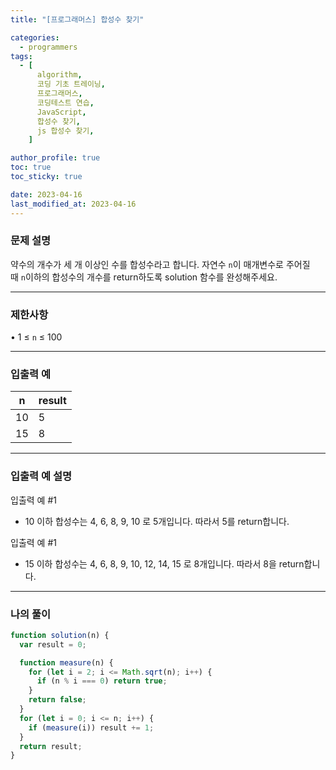 ```yaml
---
title: "[프로그래머스] 합성수 찾기"

categories:
  - programmers
tags:
  - [
      algorithm,
      코딩 기초 트레이닝,
      프로그래머스,
      코딩테스트 연습,
      JavaScript,
      합성수 찾기,
      js 합성수 찾기,
    ]

author_profile: true
toc: true
toc_sticky: true

date: 2023-04-16
last_modified_at: 2023-04-16
---
```


### 문제 설명

약수의 개수가 세 개 이상인 수를 합성수라고 합니다. 자연수 `n`이 매개변수로 주어질 때 `n`이하의 합성수의 개수를 return하도록 solution 함수를 완성해주세요.

---

### 제한사항

• 1 ≤ `n` ≤ 100

---

### 입출력 예

| n   | result |
| --- | ------ |
| 10  | 5      |
| 15  | 8      |

---

### 입출력 예 설명

입출력 예 #1

- 10 이하 합성수는 4, 6, 8, 9, 10 로 5개입니다. 따라서 5를 return합니다.

입출력 예 #1

- 15 이하 합성수는 4, 6, 8, 9, 10, 12, 14, 15 로 8개입니다. 따라서 8을 return합니다.

---

### 나의 풀이

```jsx
function solution(n) {
  var result = 0;

  function measure(n) {
    for (let i = 2; i <= Math.sqrt(n); i++) {
      if (n % i === 0) return true;
    }
    return false;
  }
  for (let i = 0; i <= n; i++) {
    if (measure(i)) result += 1;
  }
  return result;
}
```
